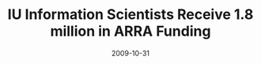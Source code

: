 ---
date: 2009-10-31
title: "IU Information Scientists Receive 1.8 million in ARRA Funding"
source: The Alliance for Science and Technology Research in America (ASTRA)
sourceUrl: https://usinnovation.org/
pdfLink: 20091031-astra-vivo.pdf
---
